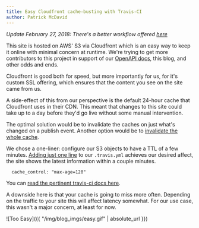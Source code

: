 ```yaml
---
title: Easy Cloudfront cache-busting with Travis-CI
author: Patrick McDavid
---
```


*Update February 27, 2018: There's a better workflow offered [here](/blog/2018/02/27/TravisCI-Cloudfront-Cache-Invalidation/)*

This site is hosted on AWS' S3 via Cloudfront which is an easy way to keep it online with minimal concern at runtime. We're trying to get more contributors to this project in support of our [OpenAPI docs](/api), this blog, and other odds and ends.

<!--more-->

Cloudfront is good both for speed, but more importantly for us, for it's custom SSL offering, which ensures that the content you see on the site came from us.

A side-effect of this from our perspective is the default 24-hour cache that Cloudfront uses in their CDN. This meant that changes to this site could take up to a day before they'd go live without some manual intervention.

The optimal solution would be to invalidate the caches on just what's changed on a publish event. Another option would be to [invalidate the whole cache](https://renzo.lucioni.xyz/s3-deployment-with-travis/).

We chose a one-liner: configure our S3 objects to have a TTL of a few minutes. [Adding just one line](https://github.com/bombbomb/developer.bombbomb.com/commit/0f6806032273b825e8f1beff57dc04a7f27317b9) to our `.travis.yml` achieves our desired affect, the site shows the latest information within a couple minutes.

```
  cache_control: "max-age=120"
```

You can [read the pertinent travis-ci docs here](https://docs.travis-ci.com/user/deployment/s3/#HTTP-cache-control).

A downside here is that your cache is going to miss more often. Depending on the traffic to your site this will affect latency somewhat. For our use case, this wasn't a major concern, at least for now.

![Too Easy]({{ "/img/blog_imgs/easy.gif" | absolute_url }})
